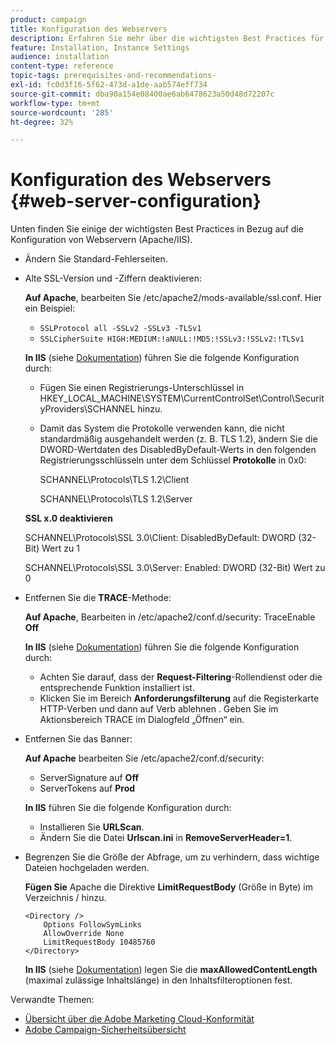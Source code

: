 ```yaml
---
product: campaign
title: Konfiguration des Webservers
description: Erfahren Sie mehr über die wichtigsten Best Practices für die Webserver-Konfiguration
feature: Installation, Instance Settings
audience: installation
content-type: reference
topic-tags: prerequisites-and-recommendations-
exl-id: fc0d3f16-5f62-473d-a1de-aab574eff734
source-git-commit: dba90a154e08400ae6ab6478623a50d48d72207c
workflow-type: tm+mt
source-wordcount: '285'
ht-degree: 32%

---
```


# Konfiguration des Webservers {#web-server-configuration}



Unten finden Sie einige der wichtigsten Best Practices in Bezug auf die Konfiguration von Webservern (Apache/IIS).

* Ändern Sie Standard-Fehlerseiten.

* Alte SSL-Version und -Ziffern deaktivieren:

  **Auf Apache**, bearbeiten Sie /etc/apache2/mods-available/ssl.conf. Hier ein Beispiel:

   * `SSLProtocol all -SSLv2 -SSLv3 -TLSv1`
   * `SSLCipherSuite HIGH:MEDIUM:!aNULL:!MD5:!SSLv3:!SSLv2:!TLSv1`

  **In IIS** (siehe [Dokumentation](https://support.microsoft.com/en-us/kb/245030)) führen Sie die folgende Konfiguration durch:

   * Fügen Sie einen Registrierungs-Unterschlüssel in HKEY_LOCAL_MACHINE\SYSTEM\CurrentControlSet\Control\SecurityProviders\SCHANNEL hinzu.
   * Damit das System die Protokolle verwenden kann, die nicht standardmäßig ausgehandelt werden (z. B. TLS 1.2), ändern Sie die DWORD-Wertdaten des DisabledByDefault-Werts in den folgenden Registrierungsschlüsseln unter dem Schlüssel **Protokolle** in 0x0:

     SCHANNEL\Protocols\TLS 1.2\Client

     SCHANNEL\Protocols\TLS 1.2\Server

  **SSL x.0 deaktivieren**

  SCHANNEL\Protocols\SSL 3.0\Client: DisabledByDefault: DWORD (32-Bit) Wert zu 1

  SCHANNEL\Protocols\SSL 3.0\Server: Enabled: DWORD (32-Bit) Wert zu 0

* Entfernen Sie die **TRACE**-Methode:

  **Auf Apache**, Bearbeiten in /etc/apache2/conf.d/security: TraceEnable **Off**

  **In IIS** (siehe [Dokumentation](https://www.iis.net/configreference/system.webserver/security/requestfiltering/verbs)) führen Sie die folgende Konfiguration durch:

   * Achten Sie darauf, dass der **Request-Filtering**-Rollendienst oder die entsprechende Funktion installiert ist.
   * Klicken Sie im Bereich **Anforderungsfilterung** auf die Registerkarte HTTP-Verben und dann auf Verb ablehnen . Geben Sie im Aktionsbereich TRACE im Dialogfeld „Öffnen“ ein.

* Entfernen Sie das Banner:

  **Auf Apache** bearbeiten Sie /etc/apache2/conf.d/security:

   * ServerSignature auf **Off**
   * ServerTokens auf **Prod**

  **In IIS** führen Sie die folgende Konfiguration durch:

   * Installieren Sie **URLScan**.
   * Ändern Sie die Datei **Urlscan.ini** in **RemoveServerHeader=1**.

* Begrenzen Sie die Größe der Abfrage, um zu verhindern, dass wichtige Dateien hochgeladen werden.

  **Fügen Sie** Apache die Direktive **LimitRequestBody** (Größe in Byte) im Verzeichnis / hinzu.

  ```
  <Directory />
      Options FollowSymLinks
      AllowOverride None
      LimitRequestBody 10485760
  </Directory>
  ```

  **In IIS** (siehe [Dokumentation](https://www.iis.net/configreference/system.webserver/security/requestfiltering/requestlimits)) legen Sie die **maxAllowedContentLength** (maximal zulässige Inhaltslänge) in den Inhaltsfilteroptionen fest.

Verwandte Themen:

* [Übersicht über die Adobe Marketing Cloud-Konformität](https://experienceleague.adobe.com/de/docs/experience-platform/landing/governance-privacy-security/overview#privacy)
* [Adobe Campaign-Sicherheitsübersicht](https://experienceleague.adobe.com/de/docs/experience-platform/landing/governance-privacy-security/overview#security)
